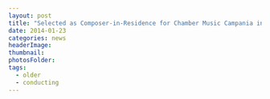```yaml
---
layout: post
title: "Selected as Composer-in-Residence for Chamber Music Campania in Italy (June 2014) with Fiati 5 Wind Quintet."
date: 2014-01-23
categories: news
headerImage:
thumbnail: 
photosFolder:
tags:
  - older
  - conducting
---
```

